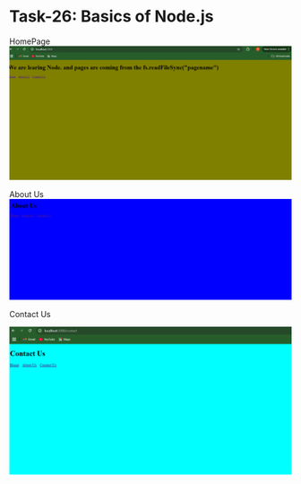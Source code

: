 # Task-26: Basics of Node.js

HomePage
![alt text](image.png)

About Us
![alt text](image-1.png)

Contact Us

![alt text](image-2.png)